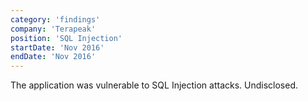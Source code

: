 ```yaml
---
category: 'findings'
company: 'Terapeak'
position: 'SQL Injection'
startDate: 'Nov 2016'
endDate: 'Nov 2016'
---
```


The application was vulnerable to SQL Injection attacks. Undisclosed.
